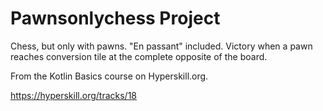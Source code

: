 # Pawnsonlychess Project

Chess, but only with pawns. "En passant" included. Victory when a pawn reaches conversion tile at the complete opposite of the board.

From the Kotlin Basics course on Hyperskill.org.

https://hyperskill.org/tracks/18
